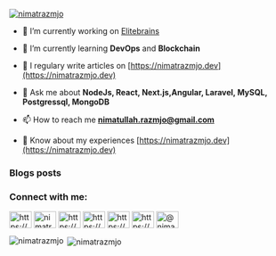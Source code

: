 <p align="left"> <a href="https://twitter.com/nimatrazmjo" target="blank"><img src="https://img.shields.io/twitter/follow/nimatrazmjo?logo=twitter&style=for-the-badge" alt="nimatrazmjo" /></a> </p>

- 🔭 I’m currently working on [Elitebrains](https://www.elitebrains.com/)

- 🌱 I’m currently learning **DevOps** and **Blockchain**

- 📝 I regulary write articles on [https://nimatrazmjo.dev](https://nimatrazmjo.dev)

- 💬 Ask me about **NodeJs, React, Next.js,Angular, Laravel, MySQL, Postgressql, MongoDB**

- 📫 How to reach me **nimatullah.razmjo@gmail.com**

- 📄 Know about my experiences [https://nimatrazmjo.dev](https://nimatrazmjo.dev)

### Blogs posts
<!-- BLOG-POST-LIST:START -->
<!-- BLOG-POST-LIST:END -->

<h3 align="left">Connect with me:</h3>
<p align="left">
<a href="https://dev.to/https://dev.to/nimatrazmjo" target="_blank"><img align="center" src="https://cdn.jsdelivr.net/npm/simple-icons@3.0.1/icons/dev-dot-to.svg" alt="https://dev.to/nimatrazmjo" height="30" width="40" /></a>
<a href="https://twitter.com/nimatrazmjo" target="_blank"><img align="center" src="https://cdn.jsdelivr.net/npm/simple-icons@3.0.1/icons/twitter.svg" alt="nimatrazmjo" height="30" width="40" /></a>
<a href="https://www.linkedin.com/in/nimatrazmjo/" target="_blank"><img align="center" src="https://cdn.jsdelivr.net/npm/simple-icons@3.0.1/icons/linkedin.svg" alt="https://www.linkedin.com/in/nimatrazmjo/" height="30" width="40" /></a>
<a href="https://stackoverflow.com/users/https://stackoverflow.com/users/2790266/nimatullah-razmjo" target="_blank"><img align="center" src="https://cdn.jsdelivr.net/npm/simple-icons@3.0.1/icons/stackoverflow.svg" alt="https://stackoverflow.com/users/2790266/nimatullah-razmjo" height="30" width="40" /></a>
<a href="https://fb.com/https://www.facebook.com/nimatrazmjo" target="_blank"><img align="center" src="https://cdn.jsdelivr.net/npm/simple-icons@3.0.1/icons/facebook.svg" alt="https://www.facebook.com/nimatrazmjo" height="30" width="40" /></a>
<a href="https://instagram.com/https://www.instagram.com/nimathrazmjo/" target="_blank"><img align="center" src="https://cdn.jsdelivr.net/npm/simple-icons@3.0.1/icons/instagram.svg" alt="https://www.instagram.com/nimathrazmjo/" height="30" width="40" /></a>
<a href="https://medium.com/@nimatrazmjo" target="blank"><img align="center" src="https://cdn.jsdelivr.net/npm/simple-icons@3.0.1/icons/medium.svg" alt="@nimatrazmjo" height="30" width="40" /></a>
</p>


<p><img align="left" src="https://github-readme-stats.vercel.app/api/top-langs?username=nimatrazmjo&show_icons=true&locale=en&layout=compact" alt="nimatrazmjo" /></p>

<p>&nbsp;<img align="center" src="https://github-readme-stats.vercel.app/api?username=nimatrazmjo&show_icons=true&locale=en" alt="nimatrazmjo" /></p>

<!--
**nimatrazmjo/nimatrazmjo** is a ✨ _special_ ✨ repository because its `README.md` (this file) appears on your GitHub profile.

Here are some ideas to get you started:

- 🔭 I’m currently working on ...
- 🌱 I’m currently learning ...
- 👯 I’m looking to collaborate on ...
- 🤔 I’m looking for help with ...
- 💬 Ask me about ...
- 📫 How to reach me: ...
- 😄 Pronouns: ...
- ⚡ Fun fact: ...
-->
